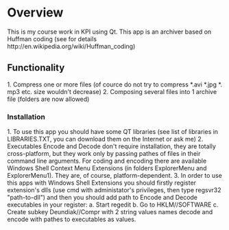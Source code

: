 <h1>Overview</h1>
This is my course work in KPI using Qt.
This app is an archiver based on Huffman coding (see for details http://en.wikipedia.org/wiki/Huffman_coding)

<h2>Functionality</h2>
1. Compress one or more files (of cource do not try to compress *.avi *.jpg *. mp3 etc. size wouldn't decrease)
2. Composing several files into 1 archive file (folders are now allowed)

<h3>Installation</h3>
1. To use this app you should have some QT libraries (see list of libraries in LIBRARIES.TXT, you can download
them on the Internet or ask me)
2. Executables Encode and Decode don't require installation, they are totally cross-platform, but they work only
by passing pathes of files in their command line arguments.
For coding and encoding there are available Windows Shell Context Menu Extensions (in folders ExplorerMenu and 
ExplorerMenu1). They are, of course, platform-dependent.
3. In order to use this apps with Windows Shell Extensions you should firstly register extension's dlls (use
cmd with administator's privileges, then type regsvr32 "path-to-dll") and then you should add path to Encode and
Decode executables in your register:
a. Start regedit
b. Go to HKLM//SOFTWARE
c. Create subkey Deundiak//Compr with 2 string values names decode and encode with pathes to executables as values.

